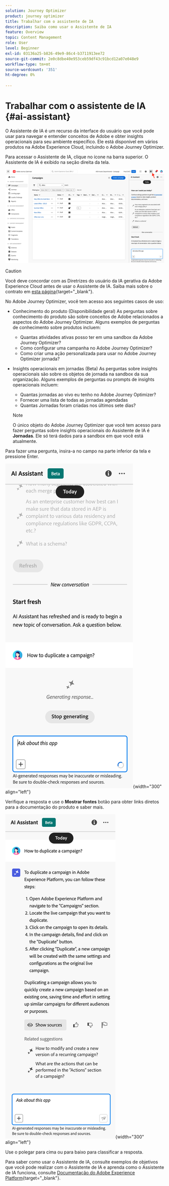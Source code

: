 ```yaml
---
solution: Journey Optimizer
product: journey optimizer
title: Trabalhar com o assistente de IA
description: Saiba como usar o Assistente de IA
feature: Overview
topic: Content Management
role: User
level: Beginner
exl-id: 03136a25-b826-49e9-86c4-b3711913ee72
source-git-commit: 2e0c8dbe40e953ceb59df43c91bcd12a07e048e9
workflow-type: tm+mt
source-wordcount: '351'
ht-degree: 0%

---
```


# Trabalhar com o assistente de IA {#ai-assistant}

O Assistente de IA é um recurso da interface do usuário que você pode usar para navegar e entender conceitos de Adobe e obter insights operacionais para seu ambiente específico. Ele está disponível em vários produtos na Adobe Experience Cloud, incluindo o Adobe Journey Optimizer.

Para acessar o Assistente de IA, clique no ícone na barra superior. O Assistente de IA é exibido na seção direita da tela.

![](assets/do-not-localize/ai-assistant-open.png)


>[!CAUTION]
>
>Você deve concordar com as Diretrizes do usuário da IA gerativa da Adobe Experience Cloud antes de usar o Assistente de IA. Saiba mais sobre o contrato em [esta página](https://experienceleague.adobe.com/en/docs/experience-platform/landing/platform-ui/ai-assistant){target="_blank"}.

No Adobe Journey Optimizer, você tem acesso aos seguintes casos de uso:

* Conhecimento do produto (Disponibilidade geral) As perguntas sobre conhecimento do produto são sobre conceitos de Adobe relacionados a aspectos do Adobe Journey Optimizer. Alguns exemplos de perguntas de conhecimento sobre produtos incluem:

   * Quantas atividades ativas posso ter em uma sandbox da Adobe Journey Optimizer?
   * Como configurar uma campanha no Adobe Journey Optimizer?
   * Como criar uma ação personalizada para usar no Adobe Journey Optimizer jornada?


* Insights operacionais em jornadas (Beta) As perguntas sobre insights operacionais são sobre os objetos de jornada na sandbox da sua organização. Alguns exemplos de perguntas ou prompts de insights operacionais incluem:

   * Quantas jornadas ao vivo eu tenho no Adobe Journey Optimizer?
   * Fornecer uma lista de todas as jornadas agendadas
   * Quantas Jornadas foram criadas nos últimos sete dias?

  >[!NOTE]
  >
  >O único objeto do Adobe Journey Optimizer que você tem acesso para fazer perguntas sobre insights operacionais do Assistente de IA é **Jornadas**. Ele só terá dados para a sandbox em que você está atualmente.


Para fazer uma pergunta, insira-a no campo na parte inferior da tela e pressione Enter.

![](assets/do-not-localize/ai-assistant-ask.png){width="300" align="left"}

Verifique a resposta e use o **Mostrar fontes** botão para obter links diretos para a documentação do produto e saber mais.

![](assets/do-not-localize/ai-assistant-answer.png){width="300" align="left"}

Use o polegar para cima ou para baixo para classificar a resposta.

Para saber como usar o Assistente de IA, consulte exemplos de objetivos que você pode realizar com o Assistente de IA e aprenda como o Assistente de IA funciona, consulte [Documentação do Adobe Experience Platform](https://experienceleague.adobe.com/en/docs/experience-platform/landing/platform-ui/ai-assistant){target="_blank"}.
